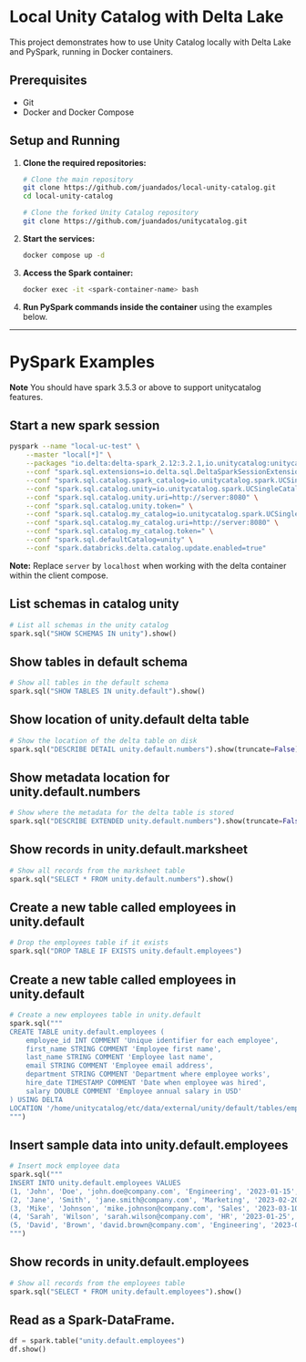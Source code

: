 # Local Unity Catalog with Delta Lake

This project demonstrates how to use Unity Catalog locally with Delta Lake and PySpark, running in Docker containers.

## Prerequisites

- Git
- Docker and Docker Compose

## Setup and Running

1. **Clone the required repositories:**
   ```sh
   # Clone the main repository
   git clone https://github.com/juandados/local-unity-catalog.git
   cd local-unity-catalog

   # Clone the forked Unity Catalog repository  
   git clone https://github.com/juandados/unitycatalog.git
   ```

2. **Start the services:**
   ```sh
   docker compose up -d
   ```

3. **Access the Spark container:**
   ```sh
   docker exec -it <spark-container-name> bash
   ```

4. **Run PySpark commands inside the container** using the examples below.

---

# PySpark Examples

**Note** You should have spark 3.5.3 or above to support unitycatalog features.

## Start a new spark session
```sh
pyspark --name "local-uc-test" \
    --master "local[*]" \
    --packages "io.delta:delta-spark_2.12:3.2.1,io.unitycatalog:unitycatalog-spark_2.12:0.2.1" \
    --conf "spark.sql.extensions=io.delta.sql.DeltaSparkSessionExtension" \
    --conf "spark.sql.catalog.spark_catalog=io.unitycatalog.spark.UCSingleCatalog" \
    --conf "spark.sql.catalog.unity=io.unitycatalog.spark.UCSingleCatalog" \
    --conf "spark.sql.catalog.unity.uri=http://server:8080" \
    --conf "spark.sql.catalog.unity.token=" \
    --conf "spark.sql.catalog.my_catalog=io.unitycatalog.spark.UCSingleCatalog" \
    --conf "spark.sql.catalog.my_catalog.uri=http://server:8080" \
    --conf "spark.sql.catalog.my_catalog.token=" \
    --conf "spark.sql.defaultCatalog=unity" \
    --conf "spark.databricks.delta.catalog.update.enabled=true"
```

**Note:** Replace `server` by `localhost` when working with the delta container within the client compose.

## List schemas in catalog unity

```python
# List all schemas in the unity catalog
spark.sql("SHOW SCHEMAS IN unity").show()
```

## Show tables in default schema

```python
# Show all tables in the default schema
spark.sql("SHOW TABLES IN unity.default").show()
```
## Show location of unity.default delta table

```python
# Show the location of the delta table on disk
spark.sql("DESCRIBE DETAIL unity.default.numbers").show(truncate=False)
```

## Show metadata location for unity.default.numbers

```python
# Show where the metadata for the delta table is stored
spark.sql("DESCRIBE EXTENDED unity.default.numbers").show(truncate=False)
```

## Show records in unity.default.marksheet

```python
# Show all records from the marksheet table
spark.sql("SELECT * FROM unity.default.numbers").show()
```

## Create a new table called employees in unity.default

```python
# Drop the employees table if it exists
spark.sql("DROP TABLE IF EXISTS unity.default.employees")
```

## Create a new table called employees in unity.default

```python
# Create a new employees table in unity.default
spark.sql("""
CREATE TABLE unity.default.employees (
    employee_id INT COMMENT 'Unique identifier for each employee',
    first_name STRING COMMENT 'Employee first name',
    last_name STRING COMMENT 'Employee last name',
    email STRING COMMENT 'Employee email address',
    department STRING COMMENT 'Department where employee works',
    hire_date TIMESTAMP COMMENT 'Date when employee was hired',
    salary DOUBLE COMMENT 'Employee annual salary in USD'
) USING DELTA
LOCATION '/home/unitycatalog/etc/data/external/unity/default/tables/employees'
""")
```

## Insert sample data into unity.default.employees

```python
# Insert mock employee data
spark.sql("""
INSERT INTO unity.default.employees VALUES
(1, 'John', 'Doe', 'john.doe@company.com', 'Engineering', '2023-01-15', 75000.00),
(2, 'Jane', 'Smith', 'jane.smith@company.com', 'Marketing', '2023-02-20', 68000.00),
(3, 'Mike', 'Johnson', 'mike.johnson@company.com', 'Sales', '2023-03-10', 72000.00),
(4, 'Sarah', 'Wilson', 'sarah.wilson@company.com', 'HR', '2023-01-25', 65000.00),
(5, 'David', 'Brown', 'david.brown@company.com', 'Engineering', '2023-04-05', 80000.00)
""")
```

## Show records in unity.default.employees

```python
# Show all records from the employees table
spark.sql("SELECT * FROM unity.default.employees").show()
```
## Read as a Spark-DataFrame.

```python
df = spark.table("unity.default.employees")
df.show()
```
